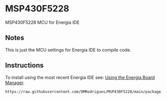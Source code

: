 # MSP430F5228
MSP430F5228 MCU for Energia IDE


Notes
------------
This is just the MCU settings for Energia IDE to compile code.


Instructions
------------
To install using the most recent Energia IDE see: [Using the Energia Board Manager](https://energia.nu/guide/boards/).
```
https://raw.githubusercontent.com/DMRodrigues/MSP430F5228/main/package_MSP430F5528_index.json
```
